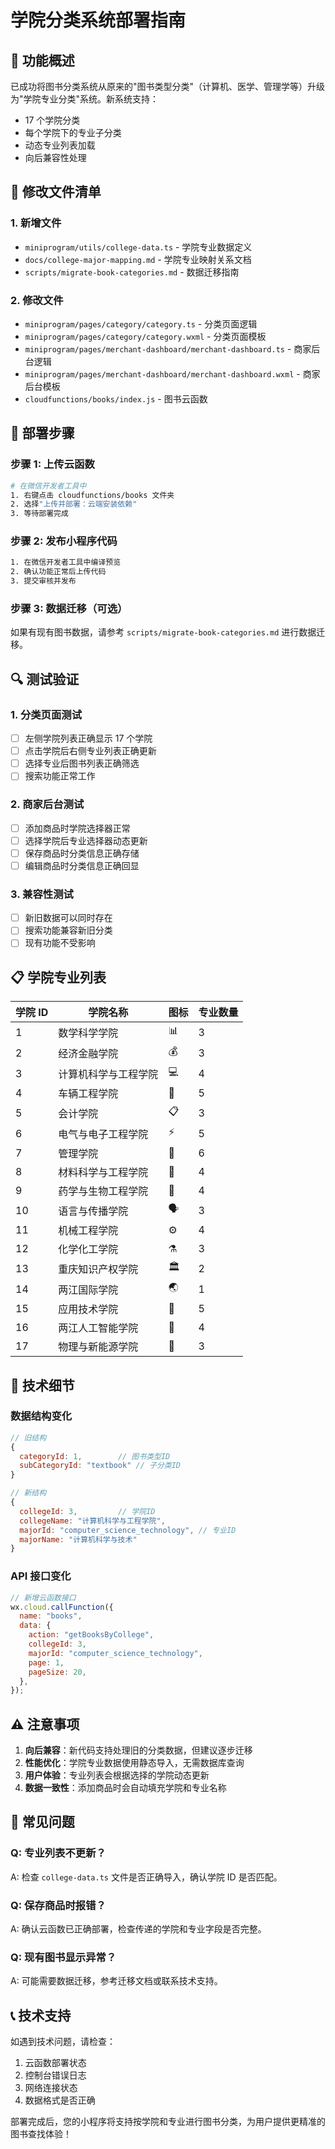 # 学院分类系统部署指南

## 🎯 功能概述

已成功将图书分类系统从原来的"图书类型分类"（计算机、医学、管理学等）升级为"学院专业分类"系统。新系统支持：

- 17 个学院分类
- 每个学院下的专业子分类
- 动态专业列表加载
- 向后兼容性处理

## 📁 修改文件清单

### 1. 新增文件

- `miniprogram/utils/college-data.ts` - 学院专业数据定义
- `docs/college-major-mapping.md` - 学院专业映射关系文档
- `scripts/migrate-book-categories.md` - 数据迁移指南

### 2. 修改文件

- `miniprogram/pages/category/category.ts` - 分类页面逻辑
- `miniprogram/pages/category/category.wxml` - 分类页面模板
- `miniprogram/pages/merchant-dashboard/merchant-dashboard.ts` - 商家后台逻辑
- `miniprogram/pages/merchant-dashboard/merchant-dashboard.wxml` - 商家后台模板
- `cloudfunctions/books/index.js` - 图书云函数

## 🚀 部署步骤

### 步骤 1: 上传云函数

```bash
# 在微信开发者工具中
1. 右键点击 cloudfunctions/books 文件夹
2. 选择"上传并部署：云端安装依赖"
3. 等待部署完成
```

### 步骤 2: 发布小程序代码

```bash
1. 在微信开发者工具中编译预览
2. 确认功能正常后上传代码
3. 提交审核并发布
```

### 步骤 3: 数据迁移（可选）

如果有现有图书数据，请参考 `scripts/migrate-book-categories.md` 进行数据迁移。

## 🔍 测试验证

### 1. 分类页面测试

- [ ] 左侧学院列表正确显示 17 个学院
- [ ] 点击学院后右侧专业列表正确更新
- [ ] 选择专业后图书列表正确筛选
- [ ] 搜索功能正常工作

### 2. 商家后台测试

- [ ] 添加商品时学院选择器正常
- [ ] 选择学院后专业选择器动态更新
- [ ] 保存商品时分类信息正确存储
- [ ] 编辑商品时分类信息正确回显

### 3. 兼容性测试

- [ ] 新旧数据可以同时存在
- [ ] 搜索功能兼容新旧分类
- [ ] 现有功能不受影响

## 📋 学院专业列表

| 学院 ID | 学院名称             | 图标 | 专业数量 |
| ------- | -------------------- | ---- | -------- |
| 1       | 数学科学学院         | 📊   | 3        |
| 2       | 经济金融学院         | 💰   | 3        |
| 3       | 计算机科学与工程学院 | 💻   | 4        |
| 4       | 车辆工程学院         | 🚗   | 5        |
| 5       | 会计学院             | 📋   | 3        |
| 6       | 电气与电子工程学院   | ⚡   | 5        |
| 7       | 管理学院             | 💼   | 6        |
| 8       | 材料科学与工程学院   | 🧪   | 4        |
| 9       | 药学与生物工程学院   | 💊   | 4        |
| 10      | 语言与传播学院       | 🗣️   | 3        |
| 11      | 机械工程学院         | ⚙️   | 4        |
| 12      | 化学化工学院         | ⚗️   | 3        |
| 13      | 重庆知识产权学院     | 🏛️   | 2        |
| 14      | 两江国际学院         | 🌏   | 1        |
| 15      | 应用技术学院         | 🔧   | 5        |
| 16      | 两江人工智能学院     | 🤖   | 4        |
| 17      | 物理与新能源学院     | 🔋   | 3        |

## 🔧 技术细节

### 数据结构变化

```javascript
// 旧结构
{
  categoryId: 1,        // 图书类型ID
  subCategoryId: "textbook" // 子分类ID
}

// 新结构
{
  collegeId: 3,         // 学院ID
  collegeName: "计算机科学与工程学院",
  majorId: "computer_science_technology", // 专业ID
  majorName: "计算机科学与技术"
}
```

### API 接口变化

```javascript
// 新增云函数接口
wx.cloud.callFunction({
  name: "books",
  data: {
    action: "getBooksByCollege",
    collegeId: 3,
    majorId: "computer_science_technology",
    page: 1,
    pageSize: 20,
  },
});
```

## ⚠️ 注意事项

1. **向后兼容**：新代码支持处理旧的分类数据，但建议逐步迁移
2. **性能优化**：学院专业数据使用静态导入，无需数据库查询
3. **用户体验**：专业列表会根据选择的学院动态更新
4. **数据一致性**：添加商品时会自动填充学院和专业名称

## 🐛 常见问题

### Q: 专业列表不更新？

A: 检查 `college-data.ts` 文件是否正确导入，确认学院 ID 是否匹配。

### Q: 保存商品时报错？

A: 确认云函数已正确部署，检查传递的学院和专业字段是否完整。

### Q: 现有图书显示异常？

A: 可能需要数据迁移，参考迁移文档或联系技术支持。

## 📞 技术支持

如遇到技术问题，请检查：

1. 云函数部署状态
2. 控制台错误日志
3. 网络连接状态
4. 数据格式是否正确

部署完成后，您的小程序将支持按学院和专业进行图书分类，为用户提供更精准的图书查找体验！

